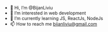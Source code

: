 - 👋 Hi, I’m @BijanLiviu
- 👀 I’m interested in web development
- 🌱 I’m currently learning JS, ReactJs, NodeJs
- 📫 How to reach me bijanliviu@gmail.com


